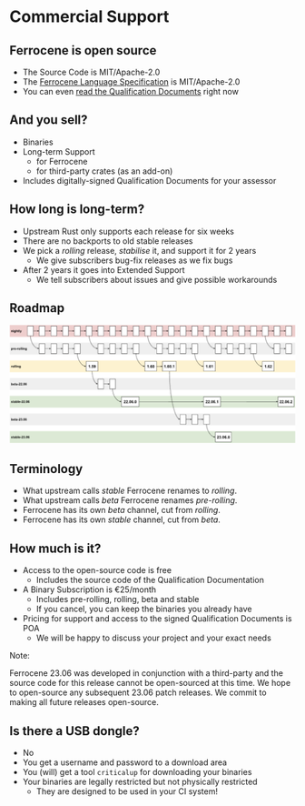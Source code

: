 # Commercial Support

## Ferrocene is open source

* The Source Code is MIT/Apache-2.0
* The [Ferrocene Language Specification] is MIT/Apache-2.0
* You can even [read the Qualification Documents] right now

[Ferrocene Language Specification]: https://spec.ferrocene.dev
[read the Qualification Documents]: https://public-docs.ferrocene.dev/main/index.html

## And you sell?

* Binaries
* Long-term Support
  * for Ferrocene
  * for third-party crates (as an add-on)
* Includes digitally-signed Qualification Documents for your assessor

## How long is long-term?

* Upstream Rust only supports each release for six weeks
* There are no backports to old stable releases
* We pick a *rolling* release, *stabilise* it, and support it for 2 years
  * We give subscribers bug-fix releases as we fix bugs
* After 2 years it goes into Extended Support
  * We tell subscribers about issues and give possible workarounds

## Roadmap

![Ferrocene Release Model](./images/rolling.png)

## Terminology

* What upstream calls *stable* Ferrocene renames to *rolling*.
* What upstream calls *beta* Ferrocene renames *pre-rolling*.
* Ferrocene has its own *beta* channel, cut from *rolling*.
* Ferrocene has its own *stable* channel, cut from *beta*.

## How much is it?

* Access to the open-source code is free
  * Includes the source code of the Qualification Documentation
* A Binary Subscription is €25/month
  * Includes pre-rolling, rolling, beta and stable
  * If you cancel, you can keep the binaries you already have
* Pricing for support and access to the signed Qualification Documents is POA
  * We will be happy to discuss your project and your exact needs

Note:

Ferrocene 23.06 was developed in conjunction with a third-party and the source
code for this release cannot be open-sourced at this time. We hope to
open-source any subsequent 23.06 patch releases. We commit to making all future
releases open-source.

## Is there a USB dongle?

* No
* You get a username and password to a download area
* You (will) get a tool `criticalup` for downloading your binaries
* Your binaries are legally restricted but not physically restricted
  * They are designed to be used in your CI system!
